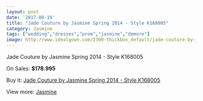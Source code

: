 ```yaml
---
layout: post
date: '2017-08-19'
title: "Jade Couture by Jasmine Spring 2014 - Style K168005"
category: Jasmine
tags: ["wedding","dresses","prom","jasmine","demure"]
image: http://www.idealgown.com/2300-thickbox_default/jade-couture-by-jasmine-spring-2014-style-k168005.jpg
---
```

Jade Couture by Jasmine Spring 2014 - Style K168005

On Sales: **$178.995**
<a href="https://www.idealgown.com/en/jasmine/1076-jade-couture-by-jasmine-spring-2014-style-k168005.html"><amp-img layout="responsive" width="600" height="600" src="//www.idealgown.com/2300-thickbox_default/jade-couture-by-jasmine-spring-2014-style-k168005.jpg" alt="Jade Couture by Jasmine Spring 2014 - Style K168005 0" /></a>
<a href="https://www.idealgown.com/en/jasmine/1076-jade-couture-by-jasmine-spring-2014-style-k168005.html"><amp-img layout="responsive" width="600" height="600" src="//www.idealgown.com/2301-thickbox_default/jade-couture-by-jasmine-spring-2014-style-k168005.jpg" alt="Jade Couture by Jasmine Spring 2014 - Style K168005 1" /></a>

Buy it: [Jade Couture by Jasmine Spring 2014 - Style K168005](https://www.idealgown.com/en/jasmine/1076-jade-couture-by-jasmine-spring-2014-style-k168005.html "Jade Couture by Jasmine Spring 2014 - Style K168005")

View more: [Jasmine](https://www.idealgown.com/en/14-jasmine "Jasmine")